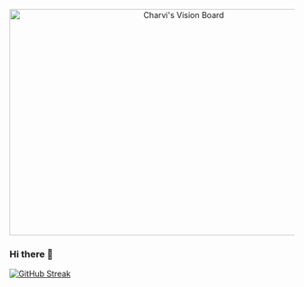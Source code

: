  <p align="center">
  <img src="https://github.com/charvimehradu/charvimehradu/assets/121369234/068944dc-a456-4671-b538-f5d1a784ad71" alt="Charvi's Vision Board" height="400" width="600"/>
</p>

###       Hi there 👋

[![GitHub Streak](https://streak-stats.demolab.com?user=charvimehradu&theme=dark)](https://git.io/streak-stats)

